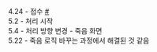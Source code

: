 4.24 - 접수 [#](https://github.com/tiny-beluga/Project-Star-Issue-Tracker/issues/5)<br>
5.2 - 처리 시작<br>
5.4 - 처리 방향 변경 - 죽음 화면<br>
5.22 - 죽음 로직 바꾸는 과정에서 해결된 것 같음
